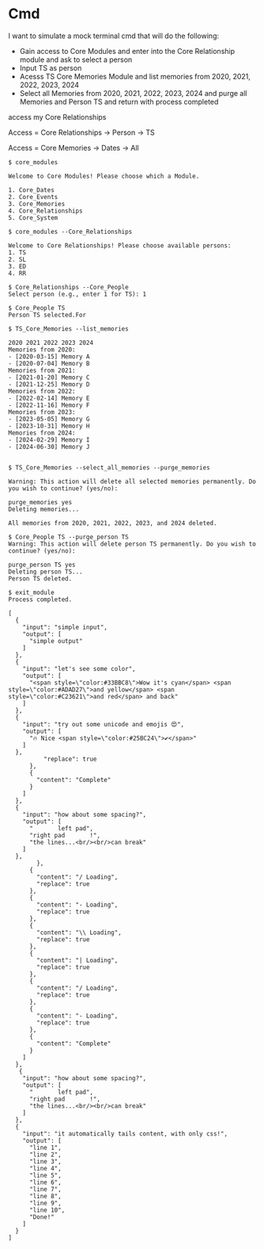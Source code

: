 # Cmd

I want to simulate a mock terminal cmd that will
do the following:

- Gain access to Core Modules and enter into the Core Relationship module and ask to select a person
- Input TS as person
- Acesss TS Core Memories Module and list memories from 2020, 2021, 2022, 2023, 2024
- Select all Memories from 2020, 2021, 2022, 2023, 2024 and purge all Memories and Person TS and return with process completed


access my Core Relationships

Access = Core Relationships -> Person -> TS

Access = Core Memories -> Dates -> All

```
$ core_modules

Welcome to Core Modules! Please choose which a Module.

1. Core_Dates
2. Core_Events
3. Core_Memories
4. Core_Relationships
5. Core_System

$ core_modules --Core_Relationships

Welcome to Core Relationships! Please choose available persons:
1. TS
2. SL
3. ED
4. RR

$ Core_Relationships --Core_People
Select person (e.g., enter 1 for TS): 1

$ Core_People TS
Person TS selected.For 

$ TS_Core_Memories --list_memories 

2020 2021 2022 2023 2024
Memories from 2020:
- [2020-03-15] Memory A
- [2020-07-04] Memory B
Memories from 2021:
- [2021-01-20] Memory C
- [2021-12-25] Memory D
Memories from 2022:
- [2022-02-14] Memory E
- [2022-11-16] Memory F
Memories from 2023:
- [2023-05-05] Memory G
- [2023-10-31] Memory H
Memories from 2024:
- [2024-02-29] Memory I
- [2024-06-30] Memory J


$ TS_Core_Memories --select_all_memories --purge_memories

Warning: This action will delete all selected memories permanently. Do you wish to continue? (yes/no): 

purge_memories yes
Deleting memories...

All memories from 2020, 2021, 2022, 2023, and 2024 deleted.

$ Core_People TS --purge_person TS
Warning: This action will delete person TS permanently. Do you wish to continue? (yes/no): 

purge_person TS yes
Deleting person TS...
Person TS deleted.

$ exit_module
Process completed.
```

```
[
  {
    "input": "simple input",
    "output": [
      "simple output"
    ]
  },
  {
    "input": "let's see some color",
    "output": [
      "<span style=\"color:#33BBC8\">Wow it's cyan</span> <span style=\"color:#ADAD27\">and yellow</span> <span style=\"color:#C23621\">and red</span> and back"
    ]
  },
  {
    "input": "try out some unicode and emojis 😍",
    "output": [
      "🔥 Nice <span style=\"color:#25BC24\">✔︎</span>"
    ]
  },
          "replace": true
      },
      {
        "content": "Complete"
      }
    ]
  },
  {
    "input": "how about some spacing?",
    "output": [
      "       left pad",
      "right pad       !",
      "the lines...<br/><br/>can break"
    ]
  },
        },
      {
        "content": "/ Loading",
        "replace": true
      },
      {
        "content": "- Loading",
        "replace": true
      },
      {
        "content": "\\ Loading",
        "replace": true
      },
      {
        "content": "| Loading",
        "replace": true
      },
      {
        "content": "/ Loading",
        "replace": true
      },
      {
        "content": "- Loading",
        "replace": true
      },
      {
        "content": "Complete"
      }
    ]
  },
   {
    "input": "how about some spacing?",
    "output": [
      "       left pad",
      "right pad       !",
      "the lines...<br/><br/>can break"
    ]
  },
  {
    "input": "it automatically tails content, with only css!",
    "output": [
      "line 1",
      "line 2",
      "line 3",
      "line 4",
      "line 5",
      "line 6",
      "line 7",
      "line 8",
      "line 9",
      "line 10",
      "Done!"
    ]
  }
]
```
